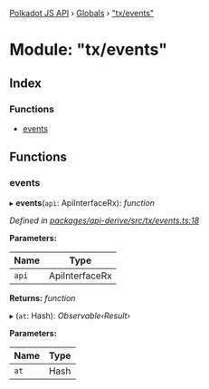 [Polkadot JS API](../README.md) › [Globals](../globals.md) › ["tx/events"](_tx_events_.md)

# Module: "tx/events"

## Index

### Functions

* [events](_tx_events_.md#events)

## Functions

###  events

▸ **events**(`api`: ApiInterfaceRx): *function*

*Defined in [packages/api-derive/src/tx/events.ts:18](https://github.com/polkadot-js/api/blob/114ac59707/packages/api-derive/src/tx/events.ts#L18)*

**Parameters:**

Name | Type |
------ | ------ |
`api` | ApiInterfaceRx |

**Returns:** *function*

▸ (`at`: Hash): *Observable‹Result›*

**Parameters:**

Name | Type |
------ | ------ |
`at` | Hash |
